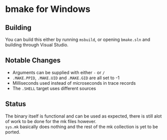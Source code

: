 # bmake for Windows

## Building
You can build this either by running `msbuild`, or opening `bmake.sln` and building through Visual Studio.

## Notable Changes
- Arguments can be supplied with either `-` or `/`
- `.MAKE.PPID`, `.MAKE.UID` and `.MAKE.GID` are all set to -1
- Milliseconds used instead of microseconds in trace records
- The `.SHELL` target uses different sources

## Status
The binary itself is functional and can be used as expected, there is still alot of work to be done for the mk files however.  
`sys.mk` basically does nothing and the rest of the mk collection is yet to be ported.
